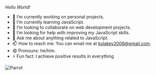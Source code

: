 _Hello World!_

- 🔭 I’m currently working on personal projects.
- 🌱 I’m currently learning JavaScript.
- 👯 I’m looking to collaborate on web development projects.
- 🤔 I’m looking for help with improving my JavaScript skills.
- 💬 Ask me about anything related to JavaScript.
- 📫 How to reach me: You can email me at kulakev2006@gmail.com.
- 😄 Pronouns: he/him.
- ⚡ Fun fact: I achieve positive results in everything

![Parrot](https://i.pinimg.com/736x/e5/83/a1/e583a1aa7000145375442476606dd268--blue-happy.jpg)
